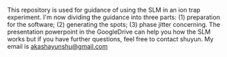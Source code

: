 This repository is used for guidance of using the SLM in an ion trap experiment. I'm now dividing the guidance into three parts: (1) preparation for the software; (2) generating the spots; (3) phase jitter concerning. The presentation powerpoint in the GoogleDrive can help you how the SLM works but if you have further questions, feel free to contact shuyun. My email is akashayunshu@gmail.com
